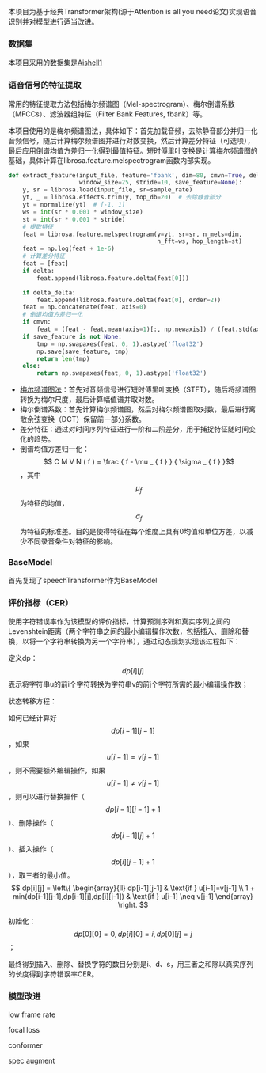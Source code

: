 本项目为基于经典Transformer架构(源于Attention is all you need论文)实现语音识别并对模型进行适当改进。

### 数据集

本项目采用的数据集是[Aishell1](https://www.openslr.org/33/)

### 语音信号的特征提取

常用的特征提取方法包括梅尔频谱图（Mel-spectrogram）、梅尔倒谱系数（MFCCs）、滤波器组特征（Filter Bank Features, fbank）等。

本项目使用的是梅尔频谱图法，具体如下：首先加载音频，去除静音部分并归一化音频信号，随后计算梅尔频谱图并进行对数变换，然后计算差分特征（可选项），最后应用倒谱均值方差归一化得到最值特征。短时傅里叶变换是计算梅尔频谱图的基础，具体计算在librosa.feature.melspectrogram函数内部实现。

```python
def extract_feature(input_file, feature='fbank', dim=80, cmvn=True, delta=False, delta_delta=False,
                    window_size=25, stride=10, save_feature=None):
    y, sr = librosa.load(input_file, sr=sample_rate)
    yt, _ = librosa.effects.trim(y, top_db=20)  # 去除静音部分
    yt = normalize(yt)	# [-1, 1]
    ws = int(sr * 0.001 * window_size)
    st = int(sr * 0.001 * stride)
    # 提取特征
    feat = librosa.feature.melspectrogram(y=yt, sr=sr, n_mels=dim,
                                          n_fft=ws, hop_length=st)
    feat = np.log(feat + 1e-6)
    # 计算差分特征
    feat = [feat]
    if delta:
        feat.append(librosa.feature.delta(feat[0]))

    if delta_delta:
        feat.append(librosa.feature.delta(feat[0], order=2))
    feat = np.concatenate(feat, axis=0)
    # 倒谱均值方差归一化
    if cmvn:
        feat = (feat - feat.mean(axis=1)[:, np.newaxis]) / (feat.std(axis=1) + 1e-16)[:, np.newaxis]
    if save_feature is not None:
        tmp = np.swapaxes(feat, 0, 1).astype('float32')
        np.save(save_feature, tmp)
        return len(tmp)
    else:
        return np.swapaxes(feat, 0, 1).astype('float32')
```

- [梅尔频谱图法](https://blog.csdn.net/qq_44250700/article/details/125372510)：首先对音频信号进行短时傅里叶变换（STFT），随后将频谱图转换为梅尔尺度，最后计算幅值谱并取对数。
- 梅尔倒谱系数：首先计算梅尔频谱图，然后对梅尔频谱图取对数，最后进行离散余弦变换（DCT）保留前一部分系数。
- 差分特征：通过对时间序列特征进行一阶和二阶差分，用于捕捉特征随时间变化的趋势。
- 倒谱均值方差归一化：$$ C M V N ( f ) = \frac { f - \mu _ { f } } { \sigma _ { f } }$$，其中$$\mu _ { f }$$为特征的均值，$$\sigma _ { f }$$为特征的标准差。目的是使得特征在每个维度上具有0均值和单位方差，以减少不同录音条件对特征的影响。

### BaseModel

首先复现了speechTransformer作为BaseModel

### 评价指标（CER）

使用字符错误率作为该模型的评价指标，计算预测序列和真实序列之间的Levenshtein距离（两个字符串之间的最小编辑操作次数，包括插入、删除和替换，以将一个字符串转换为另一个字符串），通过动态规划实现该过程如下：

定义dp：$$dp[i][j]$$表示将字符串u的前i个字符转换为字符串v的前j个字符所需的最小编辑操作数；

状态转移方程：

如何已经计算好$$dp[i-1][j-1]$$，如果$$u[i-1]=v[j-1]$$，则不需要额外编辑操作，如果$$u[i-1] \neq v[j-1]$$，则可以进行替换操作（$$dp[i-1][j-1] + 1$$）、删除操作（$$dp[i-1][j] + 1$$）、插入操作（$$dp[i][j-1] + 1$$），取三者的最小值。
$$
dp[i][j] = \left\{
\begin{array}{ll}
dp[i-1][j-1] & \text{if } u[i-1]=v[j-1] \\
1 + min(dp[i-1][j-1],dp[i-1][j],dp[i][j-1]) & \text{if } u[i-1] \neq v[j-1]
\end{array}
\right.
$$


初始化：$$dp[0][0] = 0, dp[i][0] = i, dp[0][j] = j$$；

最终得到插入、删除、替换字符的数目分别是i、d、s，用三者之和除以真实序列的长度得到字符错误率CER。

### 模型改进

low frame rate

focal loss

conformer

spec augment